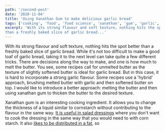 ```yaml
---
path: '/second-post'
date: '2020-11-04'
title: 'Using Xanathan Gum to make delicious garlic bread'
tags: ['cooking', 'food', 'food science', 'xanathan', 'gum', 'garlic', 'bread', 'baking']
excerpt: 'With its strong flavour and soft texture, nothing hits the spot better
than a freshly baked slice of garlic bread...'
---
```

With its strong flavour and soft texture, nothing hits the spot better
than a freshly baked slice of garlic bread. While it's not too difficult 
to make a good loaf of garlic bread, taking it to the next level can take
quite a few different tricks. There are decisions along the way to make,
and one is how much to melt the butter. You see, some recipes call for
unmelted butter as the texture of slightly softened butter is ideal for
garlic bread. But in this case, it is hard to incorporate a strong garlic
flavour. Some recipes use a 'hybrid' approach, brushing melted butter with
garlic and then softened butter on top. I would like to introduce a better
approach: melting the butter and then using xanathan gum to thicken the 
butter to the desired texture.

Xanathan gum is an interesting cooking ingredient. It allows you to change
the thickness of a liquid similar to cornstarch without contributing to the
flavour in the same way.
[It is useful in salad dressings](https://www.youtube.com/watch?v=N8N_VNmXNb4)
where you don't want to cook the dressing in the same way that you would need
to with corn starch. It also
[likes to be distributed in a fat](https://www.youtube.com/watch?v=Id8DMssn6gU),
so 
